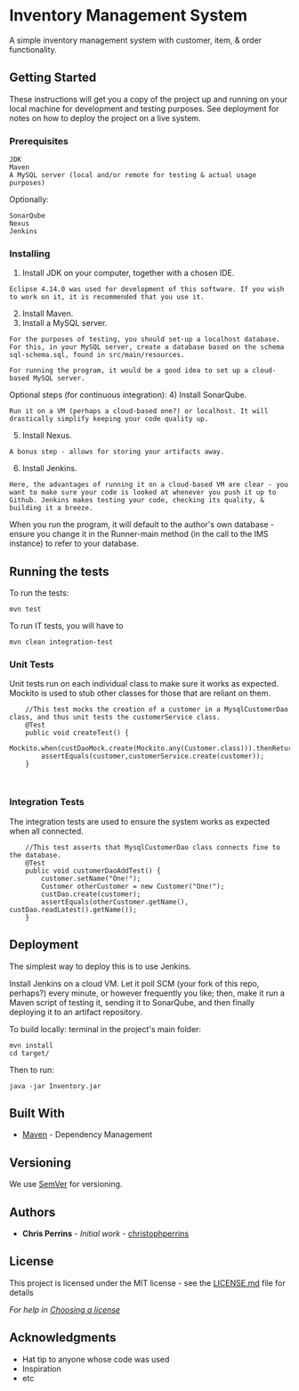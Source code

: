 # Inventory Management System

A simple inventory management system with customer, item, & order functionality.

## Getting Started

These instructions will get you a copy of the project up and running on your local machine for development and testing purposes. See deployment for notes on how to deploy the project on a live system.

### Prerequisites

```
JDK 
Maven
A MySQL server (local and/or remote for testing & actual usage purposes)
```

Optionally:
```
SonarQube
Nexus
Jenkins
```

### Installing


1) Install JDK on your computer, together with a chosen IDE.

```
Eclipse 4.14.0 was used for development of this software. If you wish to work on it, it is recommended that you use it.
```

2) Install Maven.
3) Install a MySQL server.
```
For the purposes of testing, you should set-up a localhost database.
For this, in your MySQL server, create a database based on the schema sql-schema.sql, found in src/main/resources.

For running the program, it would be a good idea to set up a cloud-based MySQL server.

```

Optional steps (for continuous integration):
4) Install SonarQube.
```
Run it on a VM (perhaps a cloud-based one?) or localhost. It will drastically simplify keeping your code quality up.
```
5) Install Nexus.
```
A bonus step - allows for storing your artifacts away.
```
6) Install Jenkins.
```
Here, the advantages of running it on a cloud-based VM are clear - you want to make sure your code is looked at whenever you push it up to Github. Jenkins makes testing your code, checking its quality, & building it a breeze.

```


When you run the program, it will default to the author's own database - ensure you change it in the Runner-main method (in the call to the IMS instance) to refer to your database.

## Running the tests

To run the tests:
```
mvn test
```
To run IT tests, you will have to
```
mvn clean integration-test
```

### Unit Tests 

Unit tests run on each individual class to make sure it works as expected. Mockito is used to stub other classes for those that are reliant on them.

```
	//This test mocks the creation of a customer in a MysqlCustomerDao class, and thus unit tests the customerService class.
	@Test
	public void createTest() {
		Mockito.when(custDaoMock.create(Mockito.any(Customer.class))).thenReturn(customer);
		assertEquals(customer,customerService.create(customer));
	}

	
```

### Integration Tests 
The integration tests are used to ensure the system works as expected when all connected.
```
	//This test asserts that MysqlCustomerDao class connects fine to the database.
	@Test
	public void customerDaoAddTest() {
		customer.setName("One!");
		Customer otherCustomer = new Customer("One!");
		custDao.create(customer);
		assertEquals(otherCustomer.getName(), custDao.readLatest().getName());
	}

```


## Deployment

The simplest way to deploy this is to use Jenkins. 

Install Jenkins on a cloud VM. Let it poll SCM (your fork of this repo, perhaps?) every minute, or however frequently you like; then, make it run a Maven script of testing it, sending it to SonarQube, and then finally deploying it to an artifact repository. 

To build locally: terminal in the project's main folder:

```
mvn install
cd target/
```
Then to run: 
```
java -jar Inventory.jar
```



## Built With

* [Maven](https://maven.apache.org/) - Dependency Management

## Versioning

We use [SemVer](http://semver.org/) for versioning.

## Authors

* **Chris Perrins** - *Initial work* - [christophperrins](https://github.com/christophperrins)

## License

This project is licensed under the MIT license - see the [LICENSE.md](LICENSE.md) file for details 

*For help in [Choosing a license](https://choosealicense.com/)*

## Acknowledgments

* Hat tip to anyone whose code was used
* Inspiration
* etc